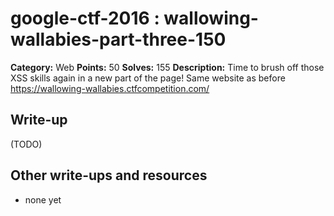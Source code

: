 # google-ctf-2016 : wallowing-wallabies-part-three-150

**Category:** Web
**Points:** 50
**Solves:** 155
**Description:**
Time to brush off those XSS skills again in a new part of the page! Same website as before <https://wallowing-wallabies.ctfcompetition.com/>

## Write-up

(TODO)

## Other write-ups and resources

* none yet
